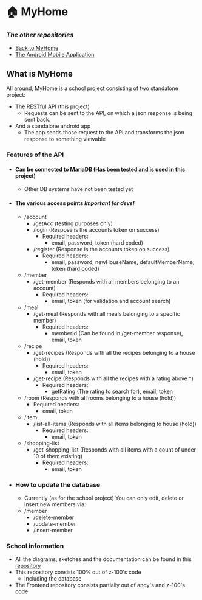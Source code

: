 # :house: MyHome
### ***The other repositories***
-  [Back to MyHome](https://github.com/Z-100/MyHome)
-  [The Android Mobile Application](https://github.com/Z-100/MyHome-Mobile)

## What is MyHome
All around, MyHome is a school project consisting of two standalone project:
* The RESTful API (this project)
  * Requests can be sent to the API, on which a json response is being sent back.
* And a standalone android app
  * The app sends those request to the API and transforms the json response to something viewable
  
### Features of the API
* #### Can be connected to MariaDB (Has been tested and is used in this project)
  * Other DB systems have not been tested yet
* #### The various access points ***Important for devs!***
  * /account
    * /getAcc (testing purposes only)
    * /login (Respose is the accounts token on success)
      * Required headers:
        * email, password, token (hard coded)
    * /register (Response is the accounts token on success)
      * Required headers:
        * email, password, newHouseName, defaultMemberName, token (hard coded)
  * /member
    * /get-member (Responds with all members belonging to an account)
      * Required headers:
        * email, token (for validation and account search)
  * /meal
    * /get-meal (Responds with all meals belonging to a specific member)
      * Required headers:
        * memberId (Can be found in /get-member response), email, token
  * /recipe
    * /get-recipes (Responds with all the recipes belonging to a house (hold))
      * Required headers:
        * email, token
    * /get-recipe (Responds with all the recipes with a rating above *)
      * Required headers:
        * getRating (The rating to search for), email, token
  * /room (Responds with all rooms belonging to a house (hold))
    * Required headers:
      * email, token
  * /item
    * /list-all-items (Responds with all items belonging to house (hold))
      * Required headers:
        * email, token
  * /shopping-list
    * /get-shopping-list (Responds with all items with a count of under 10 of them existing)
      * Required headers:
        * email, token
* ### How to update the database
  * Currently (as for the school project) You can only edit, delete or insert new members via:
  * /member
    * /delete-member
    * /update-member
    * /insert-member

### School information
* All the diagrams, sketches and the documentation can be found in this [repository](https:github.com/Z-100/MyHome)
* This repository consists 100% out of z-100's code
  * Including the database
* The Frontend repository consists partially out of andy's and z-100's code
